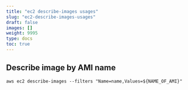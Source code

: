 ```yaml
---
title: "ec2 describe-images usages"
slug: "ec2-describe-images-usages"
draft: false
images: []
weight: 9995
type: docs
toc: true
---
```


## Describe image by AMI name
    aws ec2 describe-images --filters "Name=name,Values=${NAME_OF_AMI}"

